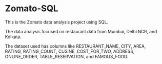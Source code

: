 # Zomato-SQL
This is the Zomato data analysis project using SQL.

The data analysis focused on restaurant data from Mumbai, Delhi NCR, and Kolkata.

 The dataset used has columns like  RESTAURANT_NAME, CITY, AREA, RATING, RATING_COUNT, 
 CUSINE, COST_FOR_TWO, ADDRESS, ONLINE_ORDER, TABLE_RESERVATION, and FAMOUS_FOOD.
 
